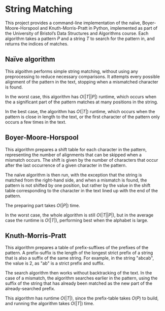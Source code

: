 # String Matching

This project provides a command-line implementation of the naïve,
Boyer-Moore-Horspool and Knuth-Morris-Pratt in Python, implemented
as part of the University of Bristol’s Data Structures and Algorithms course.
Each algorithm takes a pattern $P$ and a string $T$ to search for the pattern
in, and returns the indices of matches.

## Naïve algorithm

This algoithm performs simple string matching, without using any preprocessing
to reduce necessary comparisons. It attempts every possible alignment of the
pattern in the text, stopping when a mismatched character is found.

In the worst case, this algorithm has
$O\left(\left|T\right|\left|P\right|\right)$ runtime, which occurs when the
a significant part of the pattern matches at many positions in the string.

In the best case, the algorithm has $O\left(\left|T\right|\right)$ runtime,
which occurs when the pattern is close in length to the text, or the first
character of the pattern only occurs a few times in the text.

## Boyer-Moore-Horspool

This algorithm prepares a shift table for each character in the pattern,
representing the number of alignments that can be skipped when a mismatch 
occurs. The shift is given by the number of characters that occur after the
last occurrence of a given character in the pattern.

The naïve algorithm is then run, with the exception that the string is matched
from the right-hand side, and when a mismatch is found, the pattern is not
shifted by one position, but rather by the value in the shift table
corresponding to the character in the text lined up with the end of the
pattern.

The preparing part takes $O\left(\left|P\right|\right)$ time.

In the worst case, the whole algorithm is still
$O\left(\left|T\right|\left|P\right|\right)$, but in the average case the
runtime is $O\left(\left|T\right|\right)$, performing best when the alphabet is
large.

## Knuth-Morris-Pratt

This algorithm prepares a table of prefix-suffixes of the prefixes of the
pattern. A prefix-suffix is the length of the longest strict prefix of a string
that is also a suffix of the same string. For example, in the string "abcab",
the value is 2, as "ab" is a strict prefix and suffix.

The search algorithm then works without backtracking of the text. In the case
of a mismatch, the algorithm searches earlier in the pattern, using the suffix
of the string that has already been matched as the new part of the
already-searched prefix.

This algorithm has runtime $O\left(\left|T\right|)$, since the prefix-table
takes $O\left(P\right)$ to build, and running the algorithm takes
$O\left(\left|T\right|)$ time.
